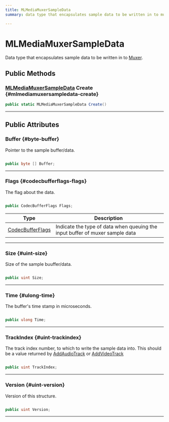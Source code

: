 ```yaml
---
title: MLMediaMuxerSampleData
summary: data type that encapsulates sample data to be written in to muxer. 

---
```


# MLMediaMuxerSampleData




Data type that encapsulates sample data to be written in to [Muxer](/versioned_docs/version-14-Jun-2023/unity-api/api/UnityEngine.XR.MagicLeap/MLMedia/Muxer/UnityEngine.XR.MagicLeap.MLMedia.Muxer.md).   





## Public Methods

### [MLMediaMuxerSampleData](/versioned_docs/version-14-Jun-2023/unity-api/api/UnityEngine.XR.MagicLeap/MLMedia/Muxer/NativeBindings/UnityEngine.XR.MagicLeap.MLMedia.Muxer.NativeBindings.MLMediaMuxerSampleData.md) Create {#mlmediamuxersampledata-create}

```csharp
public static MLMediaMuxerSampleData Create()
```






-----------

## Public Attributes

### Buffer {#byte-buffer}

Pointer to the sample buffer/data. 

```csharp

public byte [] Buffer;

```






-----------

### Flags {#codecbufferflags-flags}

The flag about the data. 

```csharp

public CodecBufferFlags Flags;

```

| Type | Description  | 
|--|--|
| [CodecBufferFlags](/versioned_docs/version-14-Jun-2023/unity-api/api/UnityEngine.XR.MagicLeap/MLMedia/Muxer/UnityEngine.XR.MagicLeap.MLMedia.Muxer.md#enums-codecbufferflags) | Indicate the type of data when queuing the input buffer of muxer sample data  |





-----------

### Size {#uint-size}

Size of the sample buuffer/data. 

```csharp

public uint Size;

```






-----------

### Time {#ulong-time}

The buffer's time stamp in microseconds. 

```csharp

public ulong Time;

```






-----------

### TrackIndex {#uint-trackindex}

The track index number, to which to write the sample data into. This should be a value returned by [AddAudioTrack](/versioned_docs/version-14-Jun-2023/unity-api/api/UnityEngine.XR.MagicLeap/MLMedia/Muxer/UnityEngine.XR.MagicLeap.MLMedia.Muxer.md#mlresult-addaudiotrack) or [AddVideoTrack](/versioned_docs/version-14-Jun-2023/unity-api/api/UnityEngine.XR.MagicLeap/MLMedia/Muxer/UnityEngine.XR.MagicLeap.MLMedia.Muxer.md#mlresult-addvideotrack)

```csharp

public uint TrackIndex;

```






-----------

### Version {#uint-version}

Version of this structure. 

```csharp

public uint Version;

```






-----------

